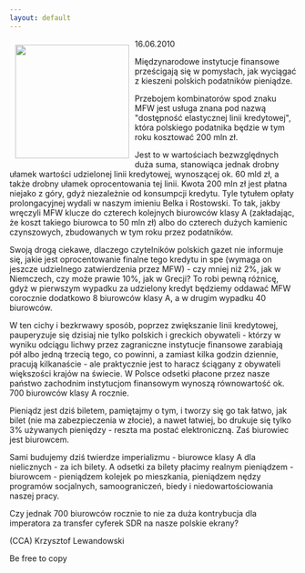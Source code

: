 ```yaml
---
layout: default
---
```

<p><img src="{{site.baseurl}}\articles\pictures\465.nbp.jpg" align="left" style="margin: 10px 10px" width="200"><!--0-->
16.06.2010</p><p>Międzynarodowe instytucje finansowe prześcigają się w pomysłach, jak wyciągać z kieszeni polskich podatników pieniądze. </p><p>Przebojem
kombinatorów spod znaku MFW jest usługa znana pod nazwą "dostępność
elastycznej linii kredytowej", która polskiego podatnika będzie w tym
roku kosztować 200 mln zł.</p><p>Jest to w wartościach bezwzględnych
duża suma, stanowiąca jednak drobny ułamek wartości udzielonej linii
kredytowej, wynoszącej ok. 60 mld zł, a także drobny ułamek
oprocentowania tej linii. Kwota 200 mln zł jest płatna niejako z góry,
gdyż niezależnie od konsumpcji kredytu. Tyle tytułem opłaty
prolongacyjnej wydali w naszym imieniu Belka i Rostowski. To tak, jakby
wręczyli MFW klucze do czterech kolejnych biurowców klasy A
(zakładając, że koszt takiego biurowca to 50 mln zł) albo do czterech
dużych kamienic czynszowych, zbudowanych w tym roku przez podatników.</p><p>Swoją
drogą ciekawe, dlaczego czytelników polskich gazet nie informuje się,
jakie jest oprocentowanie finalne tego kredytu in spe (wymaga on
jeszcze udzielnego zatwierdzenia przez MFW) - czy mniej niż 2%, jak w
Niemczech, czy może prawie 10%, jak w Grecji? To robi pewną różnicę,
gdyż w pierwszym wypadku za udzielony kredyt będziemy oddawać MFW
corocznie dodatkowo 8 biurowców klasy A, a w drugim wypadku 40
biurowców. </p><p>W ten cichy i bezkrwawy sposób, poprzez zwiększanie
linii kredytowej, pauperyzuje się dzisiaj nie tylko polskich i greckich
obywateli - którzy w wyniku odciągu lichwy przez zagraniczne instytucje
finansowe zarabiają pół albo jedną trzecią tego, co powinni, a zamiast
kilka godzin dziennie, pracują kilkanaście - ale praktycznie jest to
haracz ściągany z obywateli większości krajów na świecie. W Polsce
odsetki płacone przez nasze państwo zachodnim instytucjom finansowym
wynoszą równowartość ok. 700 biurowców klasy A rocznie.</p><p>Pieniądz
jest dziś biletem, pamiętajmy o tym, i tworzy się go tak łatwo, jak
bilet (nie ma zabezpieczenia w złocie), a nawet łatwiej, bo drukuje się
tylko 3% używanych pieniędzy - reszta ma postać elektroniczną. Zaś
biurowiec jest biurowcem. </p><p>Sami budujemy dziś twierdze
imperializmu - biurowce klasy A dla nielicznych - za ich bilety. A
odsetki za bilety płacimy realnym pieniądzem - biurowcem - pieniądzem
kolejek po mieszkania, pieniądzem nędzy programów socjalnych,
samoograniczeń, biedy i niedowartościowania naszej pracy.</p><p>Czy jednak 700 biurowców rocznie to nie za duża kontrybucja dla imperatora za transfer cyferek SDR na nasze polskie ekrany?</p><p>(CCA) Krzysztof Lewandowski</p><p>Be
free to copy</p>